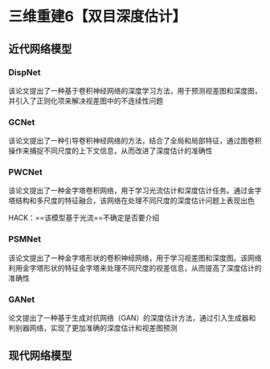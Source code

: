 # 三维重建6【双目深度估计】







## 近代网络模型







### DispNet

该论文提出了一种基于卷积神经网络的深度学习方法，用于预测视差图和深度图，并引入了正则化项来解决视差图中的不连续性问题



### GCNet

该论文提出了一种引导卷积神经网络的方法，结合了全局和局部特征，通过图卷积操作来捕捉不同尺度的上下文信息，从而改进了深度估计的准确性



### PWCNet

该论文提出了一种金字塔卷积网络，用于学习光流估计和深度估计任务。通过金字塔结构和多尺度的特征融合，该网络在处理不同尺度的深度估计问题上表现出色

HACK：==该模型基于光流==不确定是否要介绍



### PSMNet

该论文提出了一种金字塔形状的卷积神经网络，用于学习视差图和深度图。该网络利用金字塔形状的特征金字塔来处理不同尺度的视差信息，从而提高了深度估计的准确性



### GANet

论文提出了一种基于生成对抗网络（GAN）的深度估计方法，通过引入生成器和判别器网络，实现了更加准确的深度估计和视差图预测







## 现代网络模型

